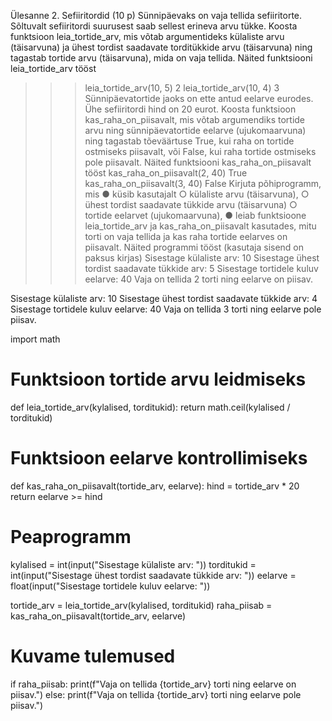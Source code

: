 Ülesanne 2. Sefiiritordid (10 p)
Sünnipäevaks on vaja tellida sefiiritorte. Sõltuvalt sefiiritordi suurusest saab sellest erineva
arvu tükke. Koosta funktsioon leia_tortide_arv, mis võtab argumentideks külaliste arvu
(täisarvuna) ja ühest tordist saadavate torditükkide arvu (täisarvuna) ning tagastab tortide
arvu (täisarvuna), mida on vaja tellida.
Näited funktsiooni leia_tortide_arv tööst
>>> leia_tortide_arv(10, 5)
2
>>> leia_tortide_arv(10, 4)
3
Sünnipäevatortide jaoks on ette antud eelarve eurodes. Ühe sefiiritordi hind on 20 eurot.
Koosta funktsioon kas_raha_on_piisavalt, mis võtab argumendiks tortide arvu ning
sünnipäevatortide eelarve (ujukomaarvuna) ning tagastab tõeväärtuse True, kui raha on
tortide ostmiseks piisavalt, või False, kui raha tortide ostmiseks pole piisavalt.
Näited funktsiooni kas_raha_on_piisavalt tööst
>>> kas_raha_on_piisavalt(2, 40)
True
>>> kas_raha_on_piisavalt(3, 40)
False
Kirjuta põhiprogramm, mis
● küsib kasutajalt
○ külaliste arvu (täisarvuna),
○ ühest tordist saadavate tükkide arvu (täisarvuna)
○ tortide eelarvet (ujukomaarvuna),
● leiab funktsioone leia_tortide_arv ja kas_raha_on_piisavalt kasutades,
mitu torti on vaja tellida ja kas raha tortide eelarves on piisavalt.
Näited programmi tööst (kasutaja sisend on paksus kirjas)
Sisestage külaliste arv: 10
Sisestage ühest tordist saadavate tükkide arv: 5
Sisestage tortidele kuluv eelarve: 40
Vaja on tellida 2 torti ning eelarve on piisav.

Sisestage külaliste arv: 10
Sisestage ühest tordist saadavate tükkide arv: 4
Sisestage tortidele kuluv eelarve: 40
Vaja on tellida 3 torti ning eelarve pole piisav.


import math

# Funktsioon tortide arvu leidmiseks
def leia_tortide_arv(kylalised, torditukid):
    return math.ceil(kylalised / torditukid)

# Funktsioon eelarve kontrollimiseks
def kas_raha_on_piisavalt(tortide_arv, eelarve):
    hind = tortide_arv * 20
    return eelarve >= hind

# Peaprogramm
kylalised = int(input("Sisestage külaliste arv: "))
torditukid = int(input("Sisestage ühest tordist saadavate tükkide arv: "))
eelarve = float(input("Sisestage tortidele kuluv eelarve: "))

tortide_arv = leia_tortide_arv(kylalised, torditukid)
raha_piisab = kas_raha_on_piisavalt(tortide_arv, eelarve)

# Kuvame tulemused
if raha_piisab:
    print(f"Vaja on tellida {tortide_arv} torti ning eelarve on piisav.")
else:
    print(f"Vaja on tellida {tortide_arv} torti ning eelarve pole piisav.")

